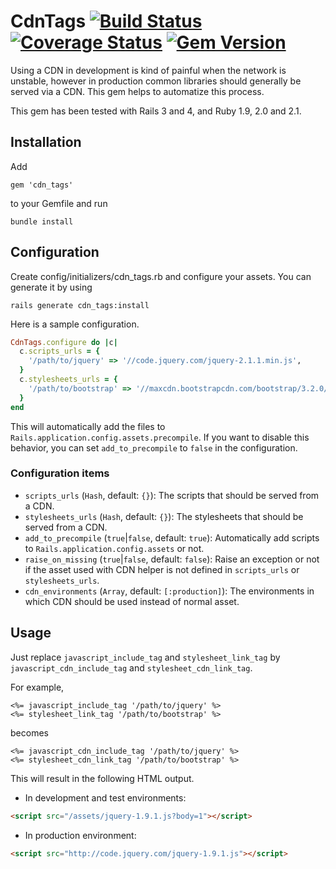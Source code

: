 # CdnTags [![Build Status][travis-img]][travis-link] [![Coverage Status][coveralls-img]][coveralls-link] [![Gem Version][gem-img]][gem-link]


Using a CDN in development is kind of painful when the 
network is unstable, however in production common libraries
should generally be served via a CDN.
This gem helps to automatize this process.

This gem has been tested with Rails 3 and 4, and Ruby 1.9, 2.0 and 2.1.

## Installation

Add 

```
gem 'cdn_tags'
```

to your Gemfile and run 

```
bundle install
```


## Configuration

Create config/initializers/cdn_tags.rb and configure your assets.
You can generate it by using

```
rails generate cdn_tags:install
```

Here is a sample configuration.

```ruby
CdnTags.configure do |c|
  c.scripts_urls = {
    '/path/to/jquery' => '//code.jquery.com/jquery-2.1.1.min.js',
  }
  c.stylesheets_urls = {
    '/path/to/bootstrap' => '//maxcdn.bootstrapcdn.com/bootstrap/3.2.0/css/bootstrap.min.css'
  }
end
```

This will automatically add the files to `Rails.application.config.assets.precompile`. If you want to disable this behavior, you can set
`add_to_precompile` to `false` in the configuration.

### Configuration items

* `scripts_urls` (`Hash`, default: `{}`): The scripts that should be served from a CDN.
* `stylesheets_urls` (`Hash`, default: `{}`): The stylesheets that should be served from a CDN.
* `add_to_precompile` (`true`|`false`, default: `true`): Automatically add scripts to `Rails.application.config.assets` or not.
* `raise_on_missing` (`true`|`false`, default: `false`): Raise an exception or not if the asset used with CDN helper is not defined in `scripts_urls` or `stylesheets_urls`.
* `cdn_environments` (`Array`, default: `[:production]`): The environments in which CDN should be used instead of normal asset.

## Usage

Just replace `javascript_include_tag` and `stylesheet_link_tag`
by `javascript_cdn_include_tag` and `stylesheet_cdn_link_tag`.

For example, 

```erb
<%= javascript_include_tag '/path/to/jquery' %>
<%= stylesheet_link_tag '/path/to/bootstrap' %>
```

becomes 

```erb
<%= javascript_cdn_include_tag '/path/to/jquery' %>
<%= stylesheet_cdn_link_tag '/path/to/bootstrap' %>
```

This will result in the following HTML output.

* In development and test environments:

```html
<script src="/assets/jquery-1.9.1.js?body=1"></script>
```

* In production environment:

```html
<script src="http://code.jquery.com/jquery-1.9.1.js"></script>
```


[travis-link]: https://travis-ci.org/claude-tech/cdn-tags-rails
[travis-img]: https://travis-ci.org/claude-tech/cdn-tags-rails.svg?branch=master
[coveralls-link]: https://coveralls.io/r/claude-tech/cdn-tags-rails?branch=master
[coveralls-img]: https://img.shields.io/coveralls/claude-tech/cdn-tags-rails.svg
[gem-link]: http://badge.fury.io/rb/cdn_tags
[gem-img]: https://badge.fury.io/rb/cdn_tags.svg
